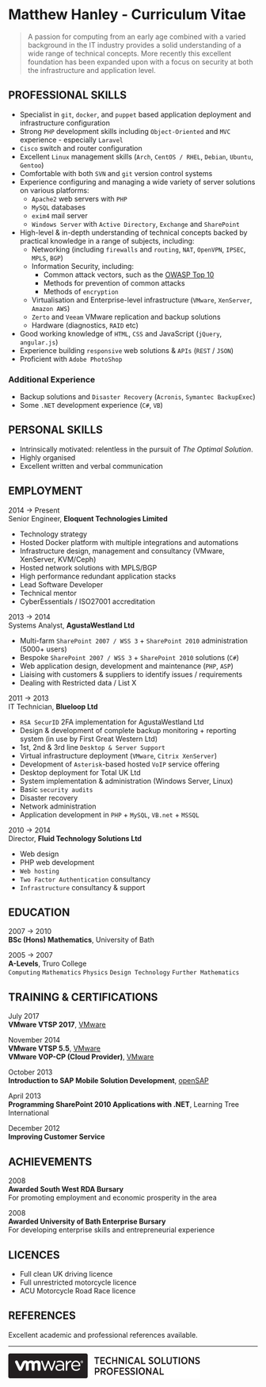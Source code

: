 # Matthew Hanley - Curriculum Vitae

> A passion for computing from an early age combined with a varied background in the IT industry provides a solid understanding of a wide range of technical concepts. More recently this excellent foundation has been expanded upon with a focus on security at both the infrastructure and application level.

## PROFESSIONAL SKILLS

* Specialist in `git`, `docker`, and `puppet` based application deployment and infrastructure configuration
* Strong `PHP` development skills including `Object-Oriented` and `MVC` experience - especially `Laravel`
* `Cisco` switch and router configuration
* Excellent `Linux` management skills (`Arch`, `CentOS / RHEL`, `Debian`, `Ubuntu`, `Gentoo`)
* Comfortable with both `SVN` and `git` version control systems
* Experience configuring and managing a wide variety of server solutions on various platforms:
    * `Apache2` web servers with `PHP`
    * `MySQL` databases
    * `exim4` mail server
    * `Windows Server` with `Active Directory`, `Exchange` and `SharePoint`
* High-level &amp; in-depth understanding of technical concepts backed by practical knowledge in a range of subjects, including:
    * Networking (including `firewalls` and `routing`, `NAT`, `OpenVPN`, `IPSEC`, `MPLS`, `BGP`)
    * Information Security, including:
        * Common attack vectors, such as the [OWASP Top 10][1]
        * Methods for prevention of common attacks
        * Methods of `encryption`
    * Virtualisation and Enterprise-level infrastructure (`VMware`, `XenServer`, `Amazon AWS`)
    * `Zerto` and `Veeam` VMware replication and backup solutions
    * Hardware (diagnostics, `RAID` etc)
* Good working knowledge of `HTML`, `CSS` and JavaScript (`jQuery`, `angular.js`)
* Experience building `responsive` web solutions &amp; `APIs` (`REST` / `JSON`)
* Proficient with `Adobe PhotoShop`

### Additional Experience
* Backup solutions and `Disaster Recovery` (`Acronis`, `Symantec BackupExec`)
* Some `.NET` development experience (`C#`, `VB`)

## PERSONAL SKILLS

* Intrinsically motivated: relentless in the pursuit of _The Optimal Solution_.
* Highly organised
* Excellent written and verbal communication

## EMPLOYMENT

2014 &rarr; Present  
Senior Engineer, __Eloquent Technologies Limited__

* Technology strategy
* Hosted Docker platform with multiple integrations and automations
* Infrastructure design, management and consultancy (VMware, XenServer, KVM/Ceph)
* Hosted network solutions with MPLS/BGP
* High performance redundant application stacks
* Lead Software Developer
* Technical mentor
* CyberEssentials / ISO27001 accreditation

2013 &rarr; 2014  
Systems Analyst, __AgustaWestland Ltd__

* Multi-farm `SharePoint 2007 / WSS 3` + `SharePoint 2010` administration (5000+ users)
* Bespoke `SharePoint 2007 / WSS 3` + `SharePoint 2010` solutions (`C#`)
* Web application design, development and maintenance (`PHP`, `ASP`)
* Liaising with customers &amp; suppliers to identify issues / requirements
* Dealing with Restricted data / List X

2011 &rarr; 2013  
IT Technician, __Blueloop Ltd__

* `RSA SecurID` 2FA implementation for AgustaWestland Ltd
* Design & development of complete backup monitoring + reporting system (in use by First Great Western Ltd)
* 1st, 2nd & 3rd line `Desktop & Server Support`
* Virtual infrastructure deployment (`VMware`, `Citrix XenServer`)
* Development of `Asterisk`-based hosted `VoIP` service offering
* Desktop deployment for Total UK Ltd
* System implementation &amp; administration (Windows Server, Linux)
* Basic `security audits`
* Disaster recovery
* Network administration
* Application development in `PHP` + `MySQL`, `VB.net` + `MSSQL`

2010 &rarr; 2014  
Director, __Fluid Technology Solutions Ltd__

* Web design
* PHP web development
* `Web hosting`
* `Two Factor Authentication` consultancy
* `Infrastructure` consultancy &amp; support

## EDUCATION

2007 &rarr; 2010  
__BSc (Hons) Mathematics__, University of Bath  

2005 &rarr; 2007  
__A-Levels__, Truro College  
`Computing` `Mathematics` `Physics` `Design Technology` `Further Mathematics`

## TRAINING &amp; CERTIFICATIONS

July 2017  
__VMware VTSP 2017__, [VMware][5]  

November 2014  
__VMware VTSP 5.5__, [VMware][4]  
__VMware VOP-CP (Cloud Provider)__, [VMware][3]

October 2013  
__Introduction to SAP Mobile Solution Development__, [openSAP][2]

April 2013  
__Programming SharePoint 2010 Applications with .NET__, Learning Tree International

December 2012  
__Improving Customer Service__

## ACHIEVEMENTS

2008  
__Awarded South West RDA Bursary__  
For promoting employment and economic prosperity in the area

2008  
__Awarded University of Bath Enterprise Bursary__  
For developing enterprise skills and entrepreneurial experience

## LICENCES

* Full clean UK driving licence
* Full unrestricted motorcycle licence
* ACU Motorcycle Road Race licence

## REFERENCES

Excellent academic and professional references available.

---

<img width="387" height="50" src="/images/vtsp.png" alt="VMware VTSP" />

[1]: https://www.owasp.org/index.php/Top_10_2013-Top_10
[2]: https://drive.google.com/file/d/0Bx1j3gs_sz6bem9zV09JSi1vc1BXQ2tSNDVxckxYT1JWdnVV/edit?usp=sharing
[3]: https://drive.google.com/open?id=0Bx1j3gs_sz6bYTBuSlBEUWpZYzg&authuser=0
[4]: https://drive.google.com/open?id=0Bx1j3gs_sz6bZlJ2OWZuMlB1ZW8&authuser=0
[5]: https://drive.google.com/open?id=&authuser=0

